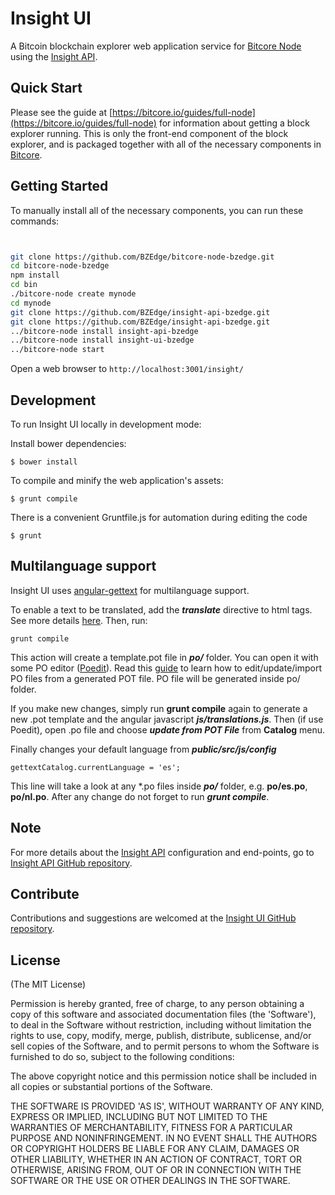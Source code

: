 # Insight UI

A Bitcoin blockchain explorer web application service for [Bitcore Node](https://github.com/bitpay/bitcore-node) using the [Insight API](https://github.com/str4d/insight-api-zcash).

## Quick Start

Please see the guide at [https://bitcore.io/guides/full-node](https://bitcore.io/guides/full-node) for information about getting a block explorer running. This is only the front-end component of the block explorer, and is packaged together with all of the necessary components in [Bitcore](https://github.com/bitpay/bitcore).

## Getting Started

To manually install all of the necessary components, you can run these commands:

```bash


git clone https://github.com/BZEdge/bitcore-node-bzedge.git
cd bitcore-node-bzedge
npm install
cd bin
./bitcore-node create mynode
cd mynode
git clone https://github.com/BZEdge/insight-api-bzedge.git
git clone https://github.com/BZEdge/insight-api-bzedge.git
../bitcore-node install insight-api-bzedge
../bitcore-node install insight-ui-bzedge
../bitcore-node start
```

Open a web browser to `http://localhost:3001/insight/`

## Development

To run Insight UI locally in development mode:

Install bower dependencies:

```
$ bower install
```

To compile and minify the web application's assets:

```
$ grunt compile
```

There is a convenient Gruntfile.js for automation during editing the code

```
$ grunt
```

## Multilanguage support

Insight UI uses [angular-gettext](http://angular-gettext.rocketeer.be) for multilanguage support.

To enable a text to be translated, add the ***translate*** directive to html tags. See more details [here](http://angular-gettext.rocketeer.be/dev-guide/annotate/). Then, run:

```
grunt compile
```

This action will create a template.pot file in ***po/*** folder. You can open it with some PO editor ([Poedit](http://poedit.net)). Read this [guide](http://angular-gettext.rocketeer.be/dev-guide/translate/) to learn how to edit/update/import PO files from a generated POT file. PO file will be generated inside po/ folder.

If you make new changes, simply run **grunt compile** again to generate a new .pot template and the angular javascript ***js/translations.js***. Then (if use Poedit), open .po file and choose ***update from POT File*** from **Catalog** menu.

Finally changes your default language from ***public/src/js/config***

```
gettextCatalog.currentLanguage = 'es';
```

This line will take a look at any *.po files inside ***po/*** folder, e.g.
**po/es.po**, **po/nl.po**. After any change do not forget to run ***grunt
compile***.


## Note

For more details about the [Insight API](https://github.com/bzedge/insight-api-bzedge) configuration and end-points, go to [Insight API GitHub repository](https://github.com/bzedge/insight-api-bzedge).

## Contribute

Contributions and suggestions are welcomed at the [Insight UI GitHub repository](https://github.com/bz/insight-ui-bzedge).


## License
(The MIT License)

Permission is hereby granted, free of charge, to any person obtaining
a copy of this software and associated documentation files (the
'Software'), to deal in the Software without restriction, including
without limitation the rights to use, copy, modify, merge, publish,
distribute, sublicense, and/or sell copies of the Software, and to
permit persons to whom the Software is furnished to do so, subject to
the following conditions:

The above copyright notice and this permission notice shall be
included in all copies or substantial portions of the Software.

THE SOFTWARE IS PROVIDED 'AS IS', WITHOUT WARRANTY OF ANY KIND,
EXPRESS OR IMPLIED, INCLUDING BUT NOT LIMITED TO THE WARRANTIES OF
MERCHANTABILITY, FITNESS FOR A PARTICULAR PURPOSE AND NONINFRINGEMENT.
IN NO EVENT SHALL THE AUTHORS OR COPYRIGHT HOLDERS BE LIABLE FOR ANY
CLAIM, DAMAGES OR OTHER LIABILITY, WHETHER IN AN ACTION OF CONTRACT,
TORT OR OTHERWISE, ARISING FROM, OUT OF OR IN CONNECTION WITH THE
SOFTWARE OR THE USE OR OTHER DEALINGS IN THE SOFTWARE.
